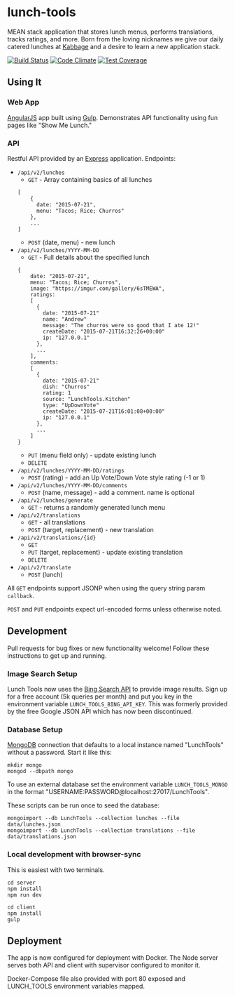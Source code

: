 # lunch-tools

MEAN stack application that stores lunch menus, performs translations, tracks ratings, and more. Born from the loving nicknames we give our daily catered lunches at [Kabbage](https://www.kabbage.com/) and a desire to learn a new application stack.

[![Build Status](https://travis-ci.org/andrewskaggs/lunch-tools.svg?branch=master)](https://travis-ci.org/andrewskaggs/lunch-tools)
[![Code Climate](https://codeclimate.com/github/andrewskaggs/lunch-tools/badges/gpa.svg)](https://codeclimate.com/github/andrewskaggs/lunch-tools)
[![Test Coverage](https://codeclimate.com/github/andrewskaggs/lunch-tools/badges/coverage.svg)](https://codeclimate.com/github/andrewskaggs/lunch-tools/coverage)

## Using It

### Web App
[AngularJS](https://angularjs.org/) app built using [Gulp](http://gulpjs.com/). Demonstrates API functionality using fun pages like "Show Me Lunch."

### API
Restful API provided by an [Express](http://expressjs.com/) application. Endpoints:
* `/api/v2/lunches`
  * `GET` - Array containing basics of all lunches
  ```
  [
      {
        date: "2015-07-21",
        menu: "Tacos; Rice; Churros"
      },
      ...
  ]
  ```
  * `POST` (date, menu) - new lunch
* `/api/v2/lunches/YYYY-MM-DD`
  * `GET` - Full details about the specified lunch
  ```
  {
      date: "2015-07-21",
      menu: "Tacos; Rice; Churros",
      image: "https://imgur.com/gallery/6sTMEWA",
      ratings:
      [
        {
          date: "2015-07-21"
          name: "Andrew"
          message: "The churros were so good that I ate 12!"
          createDate: "2015-07-21T16:32:26+00:00"
          ip: "127.0.0.1"
        },
        ...
      ],
      comments:
      [
        {
          date: "2015-07-21"
          dish: "Churros"
          rating: 1
          source: "LunchTools.Kitchen"
          type: "UpDownVote"
          createDate: "2015-07-21T16:01:08+00:00"
          ip: "127.0.0.1"
        },
        ...
      ]
  }
  ```
  * `PUT` (menu field only) - update existing lunch
  * `DELETE`
* `/api/v2/lunches/YYYY-MM-DD/ratings`
  * `POST` (rating) - add an Up Vote/Down Vote style rating (-1 or 1)
* `/api/v2/lunches/YYYY-MM-DD/comments`
  * `POST` (name, message) - add a comment. name is optional
* `/api/v2/lunches/generate`
  * `GET` - returns a randomly generated lunch menu  
* `/api/v2/translations`
  * `GET` - all translations
  * `POST` (target, replacement) - new translation
* `/api/v2/translations/{id}`
  * `GET`
  * `PUT` (target, replacement) - update existing translation
  * `DELETE`
* `/api/v2/translate`
  * `POST` (lunch)

All `GET` endpoints support JSONP when using the query string param `callback`.

`POST` and `PUT` endpoints expect url-encoded forms unless otherwise noted.

## Development

Pull requests for bug fixes or new functionality welcome! Follow these instructions to get up and running.

### Image Search Setup

Lunch Tools now uses the [Bing Search API](https://datamarket.azure.com/dataset/5BA839F1-12CE-4CCE-BF57-A49D98D29A44) to provide image results. Sign up for a free account (5k queries per month) and put you key in the environment variable `LUNCH_TOOLS_BING_API_KEY`. This was formerly provided by the free Google JSON API which has now been discontinued.

### Database Setup
[MongoDB](https://www.mongodb.org/) connection that defaults to a local instance named "LunchTools" without a password. Start it like this:

```
mkdir mongo
mongod --dbpath mongo
```

To use an external database set the environment variable `LUNCH_TOOLS_MONGO` in the format "USERNAME:PASSWORD@localhost:27017/LunchTools".

These scripts can be run once to seed the database:

```
mongoimport --db LunchTools --collection lunches --file data/lunches.json
mongoimport --db LunchTools --collection translations --file data/translations.json
```

### Local development with browser-sync
This is easiest with two terminals.

```
cd server
npm install
npm run dev
```

```
cd client
npm install
gulp
```

## Deployment

The app is now configured for deployment with Docker. The Node server serves both API and client with supervisor configured to monitor it.

Docker-Compose file also provided with port 80 exposed and LUNCH_TOOLS environment variables mapped.
